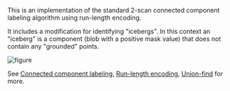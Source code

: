 This is an implementation of the standard 2-scan connected component labeling algorithm using run-length encoding.

It includes a modification for identifying "icebergs". In this context an "iceberg" is a component (blob with a positive mask value) that does not contain any "grounded" points.

![figure](https://raw.github.com/ckhroulev/connected-components/master/figure.png)

See [Connected component labeling](http://en.wikipedia.org/wiki/Connected-component_labeling), [Run-length encoding](http://en.wikipedia.org/wiki/Run-length_encoding), [Union-find](http://en.wikipedia.org/wiki/Union_find) for more.
